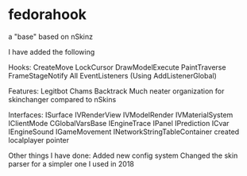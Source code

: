 # fedorahook
a "base" based on nSkinz

I have added the following

Hooks:
	CreateMove
	LockCursor
	DrawModelExecute
	PaintTraverse
	FrameStageNotify
	All EventListeners (Using AddListenerGlobal)

Features:
	Legitbot
	Chams
	Backtrack
	Much neater organization for skinchanger compared to nSkins

Interfaces:
	ISurface
	IVRenderView
	IVModelRender
	IVMaterialSystem
	IClientMode
	CGlobalVarsBase
	IEngineTrace
	IPanel
	IPrediction
	ICvar
	IEngineSound
	IGameMovement
	INetworkStringTableContainer
	created localplayer pointer 
  
Other things I have done:
  Added new config system
  Changed the skin parser for a simpler one I used in 2018
  
  
  
